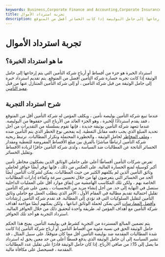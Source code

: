 ```yaml
---
keywords: Business,Corporate Finance and Accounting,Corporate Insurance
title: تجربة استرداد الأموال
description: استرداد الخبرة هو جزء من أقساط أو أرباح شركة التأمين التي يتم إرجاعها إلى حامل البوليصة إذا كانت الخسائر أفضل من المتوقع.
---
```


# تجربة استرداد الأموال
## ما هو استرداد الخبرة؟

استرداد الخبرة هو جزء من أقساط أو أرباح شركة التأمين التي يتم إرجاعها إلى حامل الوثيقة إذا كانت تجربة خسارة شركة التأمين أفضل من المتوقع. يتم تقديم استرداد خبرة إلى حامل الوثيقة من قبل شركة التأمين ، أو إلى شركة التأمين المتنازل عنها من قبل [معيد التأمين](/reinsurer).

## شرح استرداد التجربة

عندما تبيع شركة التأمين بوليصة تأمين ، ويكلف المؤمن له شركة التأمين أقل من المتوقع ، فقد يقدم استردادًا للخبرة ، وهو الجزء العائد من الأرباح التي حققوها من البوليصة. عندما تتعهد شركة التأمين بوثيقة جديدة ، فإنها تقوم بسلسلة من التقديرات من أجل تحديد المبلغ الذي يجب دفعه مقابل التغطية. إنه يفحص نوع الخطر الذي يتم التأمين ضده ، [وملف المخاطر](/risk-profile) لحامل الوثيقة ، والخطورة المحتملة وتكرار المطالبات. ترتبط ربحية شركة التأمين ارتباطًا مباشرًا بالفرق بين مبلغ الأقساط المفروضة للتغطية ومقدار الخسائر الناتجة عن المطالبات ضد السياسة ، ولدى شركة التأمين حافزًا لزيادة الأقساط وتقليل الخسائر.

تفرض شركات التأمين أقساطًا أعلى على حاملي الوثائق الذين يشكلون مخاطر تأمين أكبر كوسيلة لمنع الخسارة المالية. على العكس من ذلك ، فإنها توفر أيضًا حوافز لحاملي وثائق التأمين الذين لم يكلفهم الكثير من حيث المطالبات. يمكن لشركات التأمين أيضًا الحد من الخسائر التي يتعرضون لها من خلال تحسين سرعة وكفاءة إدارات المطالبات الخاصة بهم ، ولكن تلك المكاسب الهامشية من إنفاق موارد أقل على العمليات الداخلية ستصل في النهاية إلى حد. من أجل إنشاء مزيد من التحسينات ، يتعين على شركة التأمين تقليل احتمالية تقديم مطالبة في المقام الأول ، الأمر الذي يتطلب العمل مع حاملي وثائق التأمين لتقليل السلوكيات التي قد تؤدي إلى المطالبة. قد تقدم شركة التأمين إرشادات [وأفضل الممارسات](/best_practices) التي يمكن لحملة الوثائق اتباعها ، ولكن يمكنهم أيضًا مواءمة أهداف شركة التأمين مع أهداف المؤمن له. طريقة واحدة لتحقيق ذلك من خلال الحوافز المالية. استرداد التجربة هو أحد تلك الحوافز.

يتم تضمين المبالغ المستردة من التجربة كشرط في بوليصة التأمين. يمنح هذا الحكم حامل الوثيقة الحق في نسبة مئوية من أقساط التأمين أو أرباح شركة التأمين إذا كانت شدة المطالبات المقدمة ضد بوليصة التأمين أقل مما كان متوقعًا. على سبيل المثال ، قد تشير السياسة إلى أن حامل الوثيقة الذي يدفع قسطًا أعلى من حد معين يحق له استرداد ما يصل إلى 15٪ من صافي الأرباح. إذا كان حامل الوثيقة قادرًا على تقليل عدد المطالبات المقدمة ، فسيحصل على مكافأة مالية.

